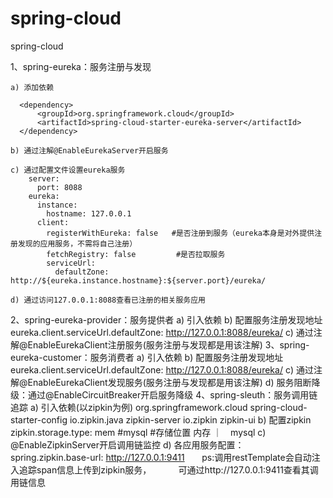 # spring-cloud
spring-cloud

1、spring-eureka：服务注册与发现

    a) 添加依赖
    
      <dependency>
          <groupId>org.springframework.cloud</groupId>
          <artifactId>spring-cloud-starter-eureka-server</artifactId>
      </dependency>
      
    b) 通过注解@EnableEurekaServer开启服务
    
    c) 通过配置文件设置eureka服务
        server:
          port: 8088
        eureka:
          instance:
            hostname: 127.0.0.1
          client:
            registerWithEureka: false   #是否注册到服务（eureka本身是对外提供注册发现的应用服务，不需将自己注册）
            fetchRegistry: false         #是否拉取服务
            serviceUrl:
              defaultZone: http://${eureka.instance.hostname}:${server.port}/eureka/
              
    d) 通过访问127.0.0.1:8088查看已注册的相关服务应用
    
2、spring-eureka-provider：服务提供者
    a) 引入依赖
    b) 配置服务注册发现地址
        eureka.client.serviceUrl.defaultZone: http://127.0.0.1:8088/eureka/
    c) 通过注解@EnableEurekaClient注册服务(服务注册与发现都是用该注解)
3、spring-eureka-customer：服务消费者
     a) 引入依赖
     b) 配置服务注册发现地址
        eureka.client.serviceUrl.defaultZone: http://127.0.0.1:8088/eureka/
     c) 通过注解@EnableEurekaClient发现服务(服务注册与发现都是用该注解)
     d) 服务阻断降级：通过@EnableCircuitBreaker开启服务降级
4、spring-sleuth：服务调用链追踪
    a) 引入依赖(以zipkin为例)
        <dependency>
            <groupId>org.springframework.cloud</groupId>
            <artifactId>spring-cloud-starter-config</artifactId>
        </dependency>
        <dependency>
            <groupId>io.zipkin.java</groupId>
            <artifactId>zipkin-server</artifactId>
        </dependency>
        <dependency>
            <groupId>io.zipkin</groupId>
            <artifactId>zipkin-ui</artifactId>
        </dependency>
    b) 配置zipkin
        zipkin.storage.type: mem #mysql #存储位置  内存 ｜　mysql
    c) @EnableZipkinServer开启调用链监控
    d) 各应用服务配置：
        spring.zipkin.base-url: http://127.0.0.1:9411
        ps:调用restTemplate会自动注入追踪span信息上传到zipkin服务，
           可通过http://127.0.0.1:9411查看其调用链信息
